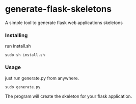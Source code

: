 generate-flask-skeletons
========================

A simple tool to generate flask web applications skeletons


### Installing

run install.sh

`sudo sh install.sh`


### Usage

just run generate.py from anywhere.

`sudo generate.py`

The program will create the skeleton for your flask application.

